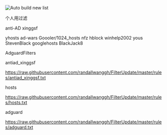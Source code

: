 ![Auto build new list](https://github.com/randallwanggh/FilterUpdate/workflows/Auto%20build%20new%20list/badge.svg)


个人用过滤

anti-AD
xinggsf 

yhosts
ad-wars
Goooler/1024_hosts
nfz
hblock
winhelp2002
yous
StevenBlack
googlehosts
BlackJack8

AdguardFilters


antiad_xinggsf

https://raw.githubusercontent.com/randallwanggh/FilterUpdate/master/rules/antiad_xinggsf.txt

hosts

https://raw.githubusercontent.com/randallwanggh/FilterUpdate/master/rules/hosts.txt

adguard

https://raw.githubusercontent.com/randallwanggh/FilterUpdate/master/rules/adguard.txt
